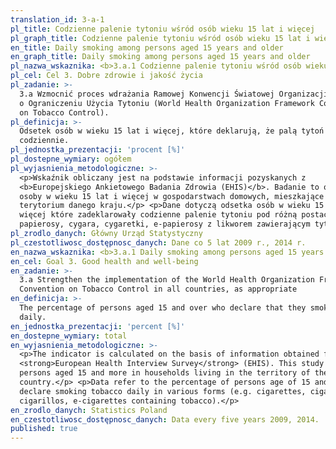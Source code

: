 ```yaml
---
translation_id: 3-a-1
pl_title: Codzienne palenie tytoniu wśród osób wieku 15 lat i więcej
pl_graph_title: Codzienne palenie tytoniu wśród osób wieku 15 lat i więcej
en_title: Daily smoking among persons aged 15 years and older
en_graph_title: Daily smoking among persons aged 15 years and older
pl_nazwa_wskaznika: <b>3.a.1 Codzienne palenie tytoniu wśród osób wieku 15 lat i więcej</b>
pl_cel: Cel 3. Dobre zdrowie i jakość życia
pl_zadanie: >-
  3.a Wzmocnić proces wdrażania Ramowej Konwencji Światowej Organizacji Zdrowia
  o Ograniczeniu Użycia Tytoniu (World Health Organization Framework Convention
  on Tobacco Control).
pl_definicja: >-
  Odsetek osób w wieku 15 lat i więcej, które deklarują, że palą tytoń
  codziennie.
pl_jednostka_prezentacji: 'procent [%]'
pl_dostepne_wymiary: ogółem
pl_wyjasnienia_metodologiczne: >-
  <p>Wskaźnik obliczany jest na podstawie informacji pozyskanych z
  <b>Europejskiego Ankietowego Badania Zdrowia (EHIS)</b>. Badanie to obejmuje
  osoby w wieku 15 lat i więcej w gospodarstwach domowych, mieszkające na
  terytorium danego kraju.</p> <p>Dane dotyczą odsetka osób w wieku 15 lat i
  więcej które zadeklarowały codzienne palenie tytoniu pod różną postacią (np.
  papierosy, cygara, cygaretki, e-papierosy z likworem zawierającym tytoń). </p>
pl_zrodlo_danych: Główny Urząd Statystyczny
pl_czestotliwosc_dostępnosc_danych: Dane co 5 lat 2009 r., 2014 r.
en_nazwa_wskaznika: <b>3.a.1 Daily smoking among persons aged 15 years and older</b>
en_cel: Goal 3. Good health and well-being
en_zadanie: >-
  3.a Strengthen the implementation of the World Health Organization Framework
  Convention on Tobacco Control in all countries, as appropriate
en_definicja: >-
  The percentage of persons aged 15 and over who declare that they smoke tobacco
  daily.
en_jednostka_prezentacji: 'percent [%]'
en_dostepne_wymiary: total
en_wyjasnienia_metodologiczne: >-
  <p>The indicator is calculated on the basis of information obtained from the
  <strong>European Health Interview Survey</strong> (EHIS). This study covers
  persons aged 15 and more in households living in the territory of the
  country.</p> <p>Data refer to the percentage of persons age of 15 and over who
  declare smoking tobacco daily in various forms (e.g. cigarettes, cigars,
  cigarillos, e-cigarettes containing tobacco).</p>
en_zrodlo_danych: Statistics Poland
en_czestotliwosc_dostępnosc_danych: Data every five years 2009, 2014.
published: true
---
```

